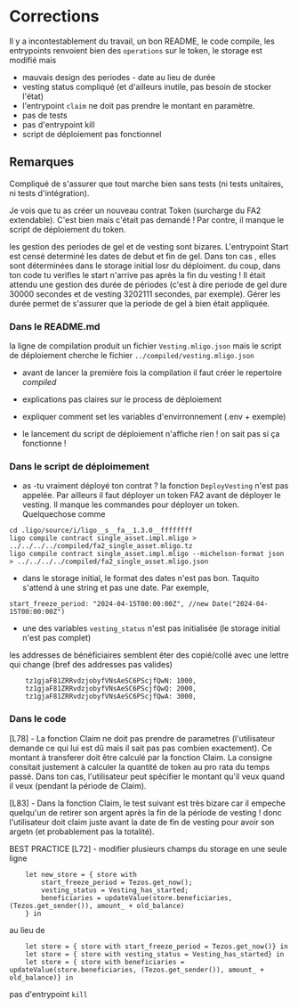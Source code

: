 # Corrections 

Il y a incontestablement du travail, un bon README, le code compile, les entrypoints renvoient bien des `operations` sur le token, le storage est modifié mais 
- mauvais design des periodes - date au lieu de durée
- vesting status compliqué (et d'ailleurs inutile, pas besoin de stocker l'état)
- l'entrypoint `claim` ne doit pas prendre le montant en paramètre.
- pas de tests
- pas d'entrypoint kill
- script de déploiement pas fonctionnel

## Remarques

Compliqué de s'assurer que tout marche bien sans tests (ni tests unitaires, ni tests d'intégration). 

Je vois que tu as créer un nouveau contrat Token (surcharge du FA2 extendable). C'est bien mais c'était pas demandé ! Par contre, il manque le script de déploiement du token.

les gestion des periodes de gel et de vesting sont bizares. L'entrypoint Start est censé determiné les dates de debut et fin de gel. Dans ton cas , elles sont déterminées dans le storage initial losr du déploiment. du coup, dans ton code tu verifies le start n'arrive pas après la fin du vesting ! 
Il était attendu une gestion des durée de périodes (c'est à dire periode de gel dure 30000 secondes et de vesting 3202111 secondes, par exemple). Gérer les durée permet de s'assurer que la periode de gel à bien était appliquée.     



### Dans le README.md
la ligne de compilation produit un fichier `Vesting.mligo.json` mais le script de déploiement cherche le fichier `../compiled/vesting.mligo.json` 

- avant de lancer la première fois la compilation il faut créer le repertoire *compiled*
- explications pas claires sur le process de déploiement

- expliquer comment set les variables d'envirronnement (.env + exemple)
- le lancement du script de déploiement n'affiche rien ! on sait pas si ça fonctionne !



### Dans le script de déploimement

- as -tu vraiment déployé ton contrat ? la fonction `DeployVesting` n'est pas appelée. Par ailleurs il faut déployer un token FA2 avant de déployer le vesting. Il manque les commandes pour déployer un token. Quelquechose comme
```
cd .ligo/source/i/ligo__s__fa__1.3.0__ffffffff
ligo compile contract single_asset.impl.mligo > ../../../../compiled/fa2_single_asset.mligo.tz
ligo compile contract single_asset.impl.mligo --michelson-format json > ../../../../compiled/fa2_single_asset.mligo.json
```

- dans le storage initial, le format des dates n'est pas bon. Taquito s'attend à une string et pas une date. Par exemple,
```
start_freeze_period: "2024-04-15T00:00:00Z", //new Date("2024-04-15T00:00:00Z")
```
 - une des variables `vesting_status` n'est pas initialisée (le storage initial n'est pas complet)

les addresses de bénéficiaires semblent êter des copié/collé avec une lettre qui change (bref des addresses pas valides)
```
    tz1gjaF81ZRRvdzjobyfVNsAeSC6PScjfQwN: 1000,
    tz1gjaF81ZRRvdzjobyfVNsAeSC6PScjfQwQ: 2000,
    tz1gjaF81ZRRvdzjobyfVNsAeSC6PScjfQwA: 3000,
```

### Dans le code


[L78] -  La fonction Claim ne doit pas prendre de parametres (l'utilisateur demande ce qui lui est dû mais il sait pas pas combien exactement). Ce montant à transferer doit être calculé par la fonction Claim. La consigne consitait justement à calculer la quantité de token au pro rata du temps passé. Dans ton cas, l'utilisateur peut spécifier le montant qu'il veux quand il veux (pendant la période de Claim).

[L83] -  Dans la fonction Claim, le test suivant est très bizare car il empeche quelqu'un de retirer son argent après la fin de la période de vesting ! donc l'utilisateur doit claim juste avant la date de fin de vesting pour avoir son argetn (et probablement pas la totalité).


BEST PRACTICE [L72] - modifier plusieurs champs du storage en une seule ligne
```
    let new_store = { store with 
        start_freeze_period = Tezos.get_now();
        vesting_status = Vesting_has_started;
        beneficiaries = updateValue(store.beneficiaries, (Tezos.get_sender()), amount_ + old_balance)
    } in

```
au lieu de 
```
    let store = { store with start_freeze_period = Tezos.get_now()} in
    let store = { store with vesting_status = Vesting_has_started} in
    let store = { store with beneficiaries = updateValue(store.beneficiaries, (Tezos.get_sender()), amount_ + old_balance)} in
```

pas d'entrypoint `kill`